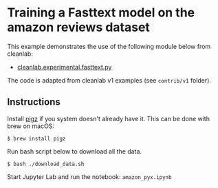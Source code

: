 # Training a Fasttext model on the amazon reviews dataset

This example demonstrates the use of the following module below from cleanlab:

- [cleanlab.experimental.fasttext.py](https://github.com/cleanlab/cleanlab/blob/master/cleanlab/experimental/fasttext.py)

The code is adapted from cleanlab v1 examples (see `contrib/v1` folder).

## Instructions

Install [pigz](https://zlib.net/pigz/) if you system doesn't already have it. This can be done with brew on macOS:

```
$ brew install pigz
```

Run bash script below to download all the data.

```console
$ bash ./download_data.sh
```

Start Jupyter Lab and run the notebook: `amazon_pyx.ipynb`
